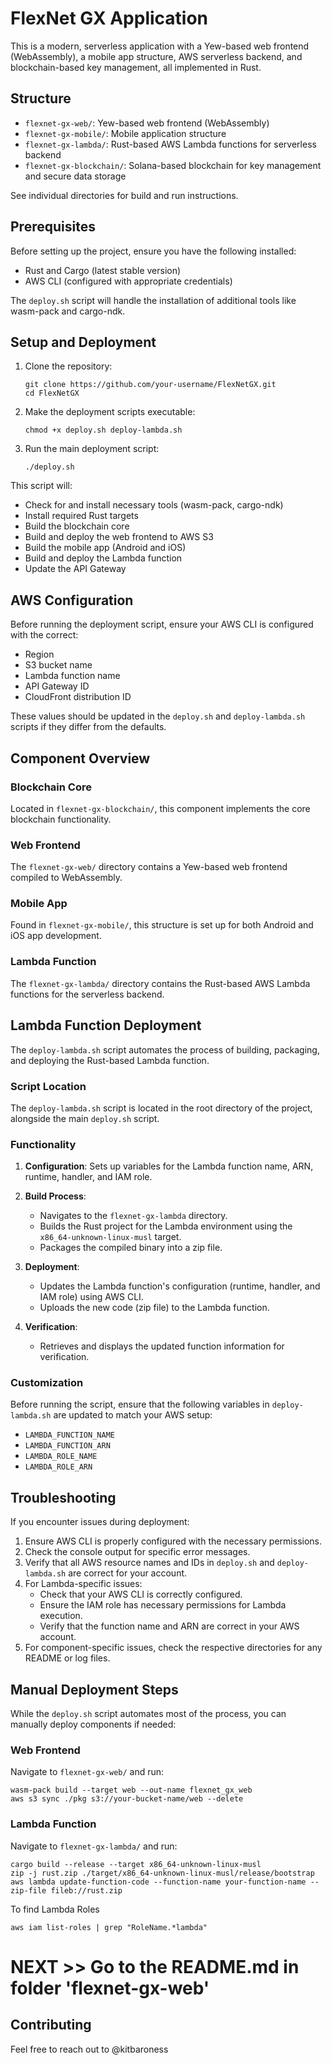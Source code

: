 # FlexNet GX Application

This is a modern, serverless application with a Yew-based web frontend (WebAssembly), 
a mobile app structure, AWS serverless backend, and blockchain-based key management,
all implemented in Rust.

## Structure

- `flexnet-gx-web/`: Yew-based web frontend (WebAssembly)
- `flexnet-gx-mobile/`: Mobile application structure
- `flexnet-gx-lambda/`: Rust-based AWS Lambda functions for serverless backend
- `flexnet-gx-blockchain/`: Solana-based blockchain for key management and secure data storage

See individual directories for build and run instructions.

## Prerequisites

Before setting up the project, ensure you have the following installed:

- Rust and Cargo (latest stable version)
- AWS CLI (configured with appropriate credentials)

The `deploy.sh` script will handle the installation of additional tools like wasm-pack and cargo-ndk.

## Setup and Deployment

1. Clone the repository:
   ```
   git clone https://github.com/your-username/FlexNetGX.git
   cd FlexNetGX
   ```

2. Make the deployment scripts executable:
   ```
   chmod +x deploy.sh deploy-lambda.sh
   ```

3. Run the main deployment script:
   ```
   ./deploy.sh
   ```

This script will:
- Check for and install necessary tools (wasm-pack, cargo-ndk)
- Install required Rust targets
- Build the blockchain core
- Build and deploy the web frontend to AWS S3
- Build the mobile app (Android and iOS)
- Build and deploy the Lambda function
- Update the API Gateway

## AWS Configuration

Before running the deployment script, ensure your AWS CLI is configured with the correct:
- Region
- S3 bucket name
- Lambda function name
- API Gateway ID
- CloudFront distribution ID

These values should be updated in the `deploy.sh` and `deploy-lambda.sh` scripts if they differ from the defaults.

## Component Overview

### Blockchain Core
Located in `flexnet-gx-blockchain/`, this component implements the core blockchain functionality.

### Web Frontend
The `flexnet-gx-web/` directory contains a Yew-based web frontend compiled to WebAssembly.

### Mobile App
Found in `flexnet-gx-mobile/`, this structure is set up for both Android and iOS app development.

### Lambda Function
The `flexnet-gx-lambda/` directory contains the Rust-based AWS Lambda functions for the serverless backend.

## Lambda Function Deployment

The `deploy-lambda.sh` script automates the process of building, packaging, and deploying the Rust-based Lambda function.

### Script Location
The `deploy-lambda.sh` script is located in the root directory of the project, alongside the main `deploy.sh` script.

### Functionality
1. **Configuration**: Sets up variables for the Lambda function name, ARN, runtime, handler, and IAM role.

2. **Build Process**:
   - Navigates to the `flexnet-gx-lambda` directory.
   - Builds the Rust project for the Lambda environment using the `x86_64-unknown-linux-musl` target.
   - Packages the compiled binary into a zip file.

3. **Deployment**:
   - Updates the Lambda function's configuration (runtime, handler, and IAM role) using AWS CLI.
   - Uploads the new code (zip file) to the Lambda function.

4. **Verification**:
   - Retrieves and displays the updated function information for verification.

### Customization
Before running the script, ensure that the following variables in `deploy-lambda.sh` are updated to match your AWS setup:
- `LAMBDA_FUNCTION_NAME`
- `LAMBDA_FUNCTION_ARN`
- `LAMBDA_ROLE_NAME`
- `LAMBDA_ROLE_ARN`

## Troubleshooting

If you encounter issues during deployment:

1. Ensure AWS CLI is properly configured with the necessary permissions.
2. Check the console output for specific error messages.
3. Verify that all AWS resource names and IDs in `deploy.sh` and `deploy-lambda.sh` are correct for your account.
4. For Lambda-specific issues:
   - Check that your AWS CLI is correctly configured.
   - Ensure the IAM role has necessary permissions for Lambda execution.
   - Verify that the function name and ARN are correct in your AWS account.
5. For component-specific issues, check the respective directories for any README or log files.

## Manual Deployment Steps

While the `deploy.sh` script automates most of the process, you can manually deploy components if needed:

### Web Frontend
Navigate to `flexnet-gx-web/` and run:
```
wasm-pack build --target web --out-name flexnet_gx_web
aws s3 sync ./pkg s3://your-bucket-name/web --delete
```

### Lambda Function
Navigate to `flexnet-gx-lambda/` and run:
```
cargo build --release --target x86_64-unknown-linux-musl
zip -j rust.zip ./target/x86_64-unknown-linux-musl/release/bootstrap
aws lambda update-function-code --function-name your-function-name --zip-file fileb://rust.zip
```

To find Lambda Roles
```
aws iam list-roles | grep "RoleName.*lambda"
```
# NEXT >> Go to the README.md in folder 'flexnet-gx-web'

## Contributing
Feel free to reach out to @kitbaroness

